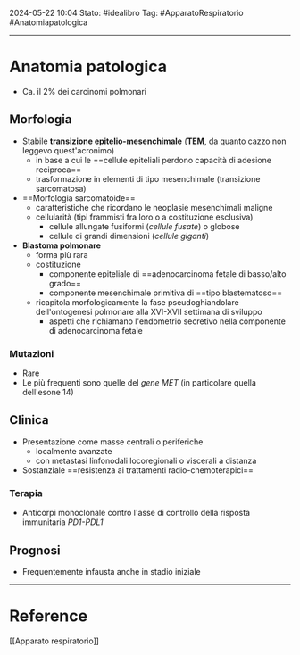 2024-05-22 10:04
Stato: #idealibro 
Tag: #ApparatoRespiratorio #Anatomiapatologica 

---
# Anatomia patologica
- Ca. il 2% dei carcinomi polmonari
## Morfologia
- Stabile **transizione epitelio-mesenchimale** (**TEM**, da quanto cazzo non leggevo quest'acronimo)
	- in base a cui le ==cellule epiteliali perdono capacità di adesione reciproca==
	- trasformazione in elementi di tipo mesenchimale (transizione sarcomatosa)
- ==Morfologia sarcomatoide==
	- caratteristiche che ricordano le neoplasie mesenchimali maligne
	- cellularità (tipi frammisti fra loro o a costituzione esclusiva)
		- cellule allungate fusiformi (*cellule fusate*) o globose
		- cellule di grandi dimensioni (*cellule giganti*)
- **Blastoma polmonare**
	- forma più rara
	- costituzione
		- componente epiteliale di ==adenocarcinoma fetale di basso/alto grado==
		- componente mesenchimale primitiva di ==tipo blastematoso==
	- ricapitola morfologicamente la fase pseudoghiandolare dell'ontogenesi polmonare alla XVI-XVII settimana di sviluppo
		- aspetti che richiamano l'endometrio secretivo nella componente di adenocarcinoma fetale
### Mutazioni
- Rare
- Le più frequenti sono quelle del *gene MET* (in particolare quella dell'esone 14)
## Clinica
- Presentazione come masse centrali o periferiche
	- localmente avanzate
	- con metastasi linfonodali locoregionali o viscerali a distanza
- Sostanziale ==resistenza ai trattamenti radio-chemoterapici==
### Terapia
- Anticorpi monoclonale contro l'asse di controllo della risposta immunitaria *PD1-PDL1*
## Prognosi
- Frequentemente infausta anche in stadio iniziale







---
# Reference
[[Apparato respiratorio]]